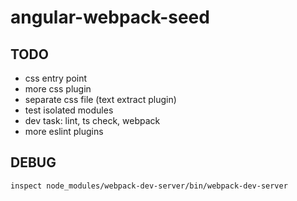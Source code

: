 # angular-webpack-seed

TODO
---
* css entry point
* more css plugin
* separate css file (text extract plugin)
* test isolated modules
* dev task: lint, ts check, webpack
* more eslint plugins

DEBUG
---
```
inspect node_modules/webpack-dev-server/bin/webpack-dev-server
```
